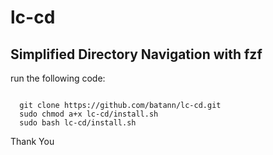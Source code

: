 # lc-cd

## Simplified Directory Navigation with fzf

run the following code:

<code>
  git clone https://github.com/batann/lc-cd.git
  sudo chmod a+x lc-cd/install.sh
  sudo bash lc-cd/install.sh 
</code>

Thank You
